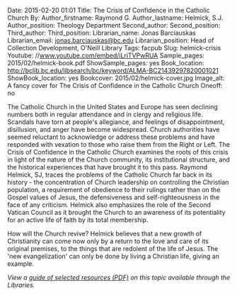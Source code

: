 Date: 2015-02-20 01:01
Title: The Crisis of Confidence in the Catholic Church 
By:
Author_firstname: Raymond G.
Author_lastname: Helmick, S.J.
Author_position: Theology Department
Second_author:
Second_position:
Third_author:
Third_position:
Librarian_name: Jonas Barciauskas
Librarian_email: jonas.barciauskas@bc.edu
Librarian_position: Head of Collection Development, O'Neill Library
Tags: facpub
Slug: helmick-crisis
Youtube: //www.youtube.com/embed/iLriTVPwRUA
Sample_pages: 2015/02/helmick-book.pdf
ShowSample_pages: yes
Book_location: http://bclib.bc.edu/libsearch/bc/keyword/ALMA-BC21439297820001021
ShowBook_location: yes
Bookcover: 2015/02/helmick-cover.jpg
Image_alt: A fancy cover for The Crisis of Confidence in the Catholic Church 
Oneoff: no

 The Catholic Church in the United States and Europe has seen declining numbers both in regular attendance and in clergy and religious life. Scandals have torn at people's allegiance, and feelings of disappointment, disillusion, and anger have become widespread. Church authorities have seemed reluctant to acknowledge or address these problems and have responded with vexation to those who raise them from the Right or Left. The Crisis of Confidence in the Catholic Church examines the roots of this crisis in light of the nature of the Church community, its institutional structure, and the historical experiences that have brought it to this pass. Raymond Helmick, SJ, traces the problems of the Catholic Church far back in its history - the concentration of Church leadership on controlling the Christian population, a requirement of obedience to their rulings rather than on the Gospel values of Jesus, the defensiveness and self-righteousness in the face of any criticism. Helmick also emphasizes the role of the Second Vatican Council as it brought the Church to an awareness of its potentiality for an active life of faith by its total membership.

How will the Church revive? Helmick believes that a new growth of Christianity can come now only by a return to the love and care of its original premises, to the things that are redolent of the life of Jesus. The 'new evangelization' can only be done by living a Christian life, giving an example. 

<em>View a <a href="http://library.bc.edu/theme/img/facpub/2015/02/helmick-guide.pdf">guide of selected resources (PDF)</a> on this topic available through the Libraries. </em>